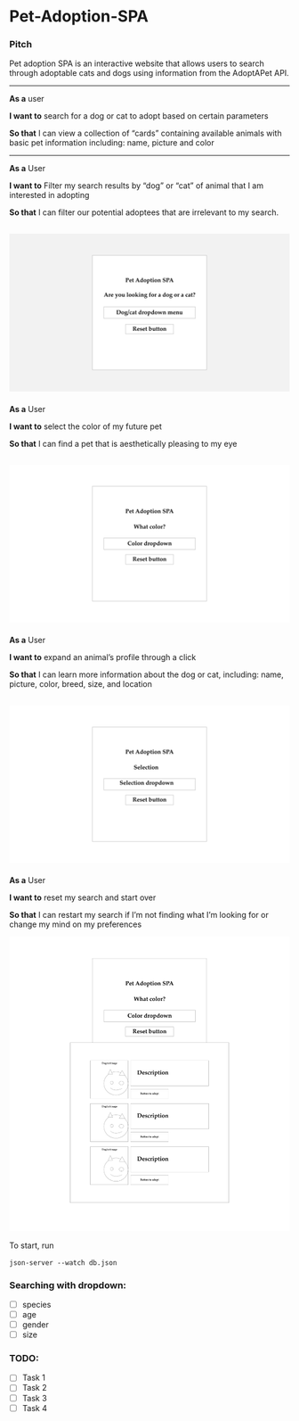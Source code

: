 # Pet-Adoption-SPA

### Pitch

Pet adoption SPA is an interactive website that allows users to search through adoptable cats and dogs using information from the AdoptAPet API.

---

**As a** user 

**I want to** search for a dog or cat to adopt based on certain parameters

**So that** I can view a collection of  “cards” containing available animals with basic pet information including: name, picture and color

---

**As a** User

**I want to** Filter my search results by “dog” or “cat” of animal that I am interested in adopting

**So that** I can filter our potential adoptees that are irrelevant to my search.

![Alt text](./assets/wireframe/Home.png)
---

**As a** User

**I want to** select the color of my future pet

**So that** I can find a pet that is aesthetically pleasing to my eye

![Alt text](./assets/wireframe/Selection_example.png)
---

**As a** User

**I want to** expand an animal’s profile through a click

**So that** I can learn more information about the dog or cat, including: name, picture, color,  breed, size, and location

![Alt text](./assets/wireframe/Selection.png)
---

**As a** User

**I want to** reset my search and start over

**So that** I can restart my search if I’m not finding what I’m looking for or change my mind on my preferences

![Alt text](./assets/wireframe/Results.png)


To start, run 
``` 
json-server --watch db.json 
```

### Searching with dropdown:
- [ ] species
- [ ] age
- [ ] gender
- [ ] size

### TODO:
- [ ] Task 1
- [ ] Task 2
- [ ] Task 3
- [ ] Task 4
